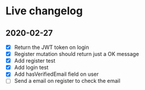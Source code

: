 # Live changelog

## 2020-02-27

- [x] Return the JWT token on login
- [x] Register mutation should return just a OK message
- [x] Add register test 
- [x] Add login test
- [x] Add hasVerifiedEmail field on user
- [ ] Send a email on register to check the email
